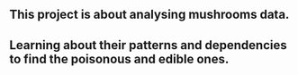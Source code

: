 ## This project is about analysing mushrooms data.
## Learning about their patterns and dependencies to find the poisonous and edible ones.